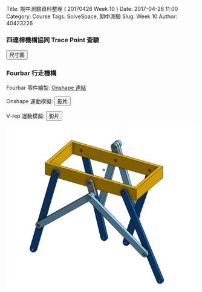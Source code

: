 Title: 期中測驗資料整理 ( 20170426 Week 10 )
Date: 2017-04-26 11:00
Category: Course
Tags: SolveSpace, 期中測驗
Slug: Week 10
Author: 40423226

<h3>四連桿機構協同 Trace Point 查驗</h3>
<!-- PELICAN_END_SUMMARY -->
<p><button onClick="lity('./../data/midterm5.png')"><span class="glyphicon glyphicon-picture"></span> 尺寸圖</button></p>

<!-- 導入 Brython 標準程式庫 -->
<script type="text/javascript" src="https://cdn.rawgit.com/brython-dev/brython/master/www/src/brython_dist.js">
</script>
 
<!-- 啟動 Brython -->
 <script>
window.onload=function(){
brython(1);
}
</script>
 
 <!-- 以下實際利用  Brython 畫四連桿 trace point 路徑-->
 <canvas id="fourbar_40423226" width="600" height="400"></canvas>
  
<script type="text/python3">
from browser import document as doc
from browser import html
import math
# 準備繪圖畫布
canvas = doc["fourbar_40423226"]
ctx = canvas.getContext("2d")
 
fourbar_data = open("./../data/midterm5.csv").read()
fourbar_list = fourbar_data.splitlines()
# 以下可以利用 ctx 物件進行畫圖
# 先畫一條直線
ctx.beginPath()
# 設定線的寬度為 1 個單位
ctx.lineWidth = 1
# 利用 transform 將 y 座標反轉, 且 offset canvas.height
# (X scale, X skew, Y skew, Y scale, X offset, Y offset)
# 配合圖形位置進行座標轉換
ctx.transform(1, 0, 0, -1, canvas.width/2+250, canvas.height/2+100)
# 畫出 x 與 y 座標線
# 各座標值放大 3 倍
ratio = 3
ctx.moveTo(0, 0)
ctx.lineTo(-30*ratio, 0)
start_point = fourbar_list[0].split(",")
ctx.moveTo(float(start_point[0])*ratio, float(start_point[1])*ratio)
count = 0
for data in fourbar_list[1:]:
    point = data.split(",")
    #count = count + 1
    #container1 <= str(count) + ":" + point[0] + "," + point[1]
    #container1 <= html.BR()
    ctx.lineTo(float(point[0])*ratio, float(point[1])*ratio)
# 設定顏色為藍色, 也可以使用 "rgb(0, 0, 255)" 字串設定顏色值
ctx.strokeStyle = "blue"
# 實際執行畫線
ctx.stroke()
ctx.closePath()
</script>

<h3>Fourbar 行走機構</h3>
<p>Fourbar 零件繪製: <a href="https://cad.onshape.com/documents/58ff0d60047f9410bd920539/w/419b274e8049b2a405de4d65/e/d050f103cbf1bb127447e5d1">Onshape 連結</a></p>
<p>Onshape 運動模擬: <button onClick="lity('https://vimeo.com/214768292')"><span class="glyphicon glyphicon-facetime-video"></span> 影片</button></p>
<p>V-rep 運動模擬: <button onClick="lity('https://vimeo.com/214771464')"><span class="glyphicon glyphicon-facetime-video"></span> 影片</button></p>
<p><img src="../data/fourbar/fourbar walker.png" width="800" />